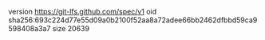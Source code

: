 version https://git-lfs.github.com/spec/v1
oid sha256:693c224d77e55d09a0b2100f52aa8a72adee66bb2462dfbbd59ca9598408a3a7
size 20639
